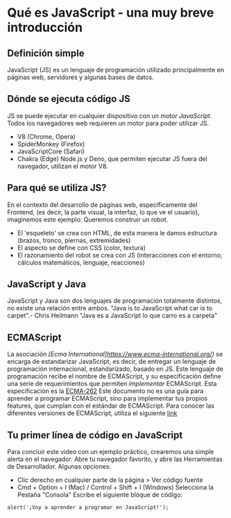 # Qué es JavaScript - una muy breve introducción
## Definición simple
JavaScript (JS) es un lenguaje de programación utilizado principalmente en páginas web, servidores y algunas bases de datos. 
## Dónde se ejecuta código JS
JS se puede ejecutar en cualquier dispositivo con un *motor JavaScript*. Todos los navegadores web requieren un motor para poder utilizar JS.
- V8 (Chrome, Opera)
- SpiderMonkey (Firefox)
- JavaScriptCore (Safari)
- Chakra (Edge)
Node.js y Deno, que permiten ejecutar JS fuera del navegador, utilizan el motor V8.
## Para qué se utiliza JS?
En el contexto del desarrollo de páginas web, específicamente del Frontend, (es decir, la parte visual, la interfaz, lo que ve el usuario), imaginemos este ejemplo:
Queremos construir un robot. 
- El 'esqueleto' se crea con HTML, de esta manera le damos estructura (brazos, tronco, piernas, extremidades)
- El aspecto se define con CSS (color, textura)
- El razonamiento del robot se crea con JS (interacciones con el entorno, cálculos matemáticos, lenguaje, reacciones)
## JavaScript y Java
JavaScript y Java son dos lenguajes de programación totalmente distintos, no existe una relación entre ambos. 
"Java is to JavaScript what car is to carpet".- Chris Heilmann
"Java es a JavaScript lo que carro es a carpeta"
## ECMAScript
La asociación *[Ecma International]https://www.ecma-international.org/)* se encarga de estandarizar JavaScript, es decir, de entregar un lenguaje de programación internacional, estandarizado, basado en JS. Este lenguaje de programación recibe el nombre de ECMAScript, y su especificación define una serie de requerimientos que permiten *implementar* ECMAScript. Esta especificación es la [ECMA-262](https://www.ecma-international.org/publications/standards/Ecma-262.htm)
Este documento no es una guía para aprender a programar ECMAScript, sino para implementar tus propios features, que cumplan con el estándar de ECMAScript.
Para conocer las diferentes versiones de ECMAScript, utiliza el siguiente [link](https://developer.mozilla.org/en-US/docs/Web/JavaScript/Language_Resources)
## Tu primer línea de código en JavaScript
Para concluir este video con un ejemplo práctico, crearemos una simple alerta en el navegador.
Abre tu navegador favorito, y abre las Herramientas de Desarrollador. Algunas opciones:
- Clic derecho en cualquier parte de la página > Ver código fuente
- Cmd + Option + I (Mac) / Control + Shift + I (Windows)
Selecciona la Pestaña "Consola"
Escribe el siguiente blóque de código:
```
alert('¡Voy a aprender a programar en JavaScript!');
```
